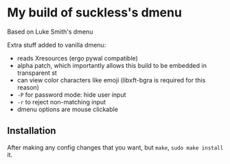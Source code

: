 # My build of suckless's dmenu

Based on Luke Smith's dmenu

Extra stuff added to vanilla dmenu:

- reads Xresources (ergo pywal compatible)
- alpha patch, which importantly allows this build to be embedded in transparent st
- can view color characters like emoji (libxft-bgra is required for this reason)
- `-P` for password mode: hide user input
- `-r` to reject non-matching input
- dmenu options are mouse clickable

## Installation

After making any config changes that you want, but `make`, `sudo make install` it.
